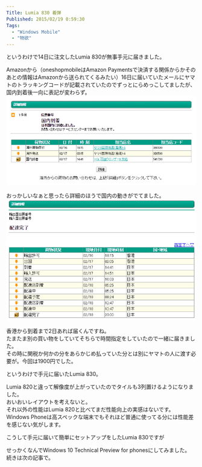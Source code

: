 ```yaml
---
Title: Lumia 830 着弾
Published: 2015/02/19 0:59:30
Tags:
  - "Windows Mobile"
  - "物欲"
---
```


<?# Twitter 568003349666070529 /?>

というわけで14日に注文したLumia 830が無事手元に届きました。  



Amazonから（oneshopmobileはAmazon Paymentsで決済する関係からかそのあとの情報はAmazonから送られてくるみたい）16日に届いていたメールにヤマトのトラッキングコードが記載されていたのでずっとにらめっこしてましたが、国内到着後一向に表記が変わらず。  
![](20150219005203.png) 

おっかしいなぁと思ったら詳細のほうで国内の動きがでてました。  
![](20150219005312.png) 


香港から到着まで2日あれば届くんですね。  
たまたま別の買い物をしていてそちらで時間指定をしていたので一緒に届きました。  
その時に関税か何かの分をあらかじめ払っていた分とは別にヤマトの人に渡す必要が。今回は1900円でした。  

というわけで手元に届いたLumia 830。  

<?# Twitter 568004079374348288 /?>

Lumia 820と違って解像度が上がっていたのでタイルも3列置けるようになりました。  
おいおいレイアウトを考えないと。  
それ以外の性能はLumia 820と比べてまだ性能向上の実感はないです。Windows Phoneは高スペックな端末でもそれほど普通に使ってる分には性能差を感じない気がします。  

こうして手元に届いて簡単にセットアップをしたLumia 830ですが

<?# Twitter 568015710833606656 /?>

せっかくなんでWindows 10 Technical Preview for phonesにしてみました。  
続きは次の記事で。